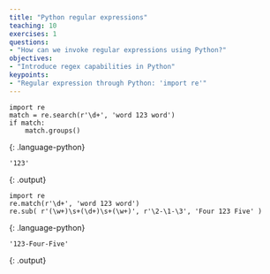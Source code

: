 ```yaml
---
title: "Python regular expressions"
teaching: 10
exercises: 1
questions:
- "How can we invoke regular expressions using Python?"
objectives:
- "Introduce regex capabilities in Python"
keypoints:
- "Regular expression through Python: 'import re'"
---
```


~~~
import re
match = re.search(r'\d+', 'word 123 word')
if match:
    match.groups()
~~~
{: .language-python}
~~~
'123'
~~~
{: .output}

~~~
import re
re.match(r'\d+', 'word 123 word')
re.sub( r'(\w+)\s+(\d+)\s+(\w+)', r'\2-\1-\3', 'Four 123 Five' )
~~~
{: .language-python}
~~~
'123-Four-Five'
~~~
{: .output}
